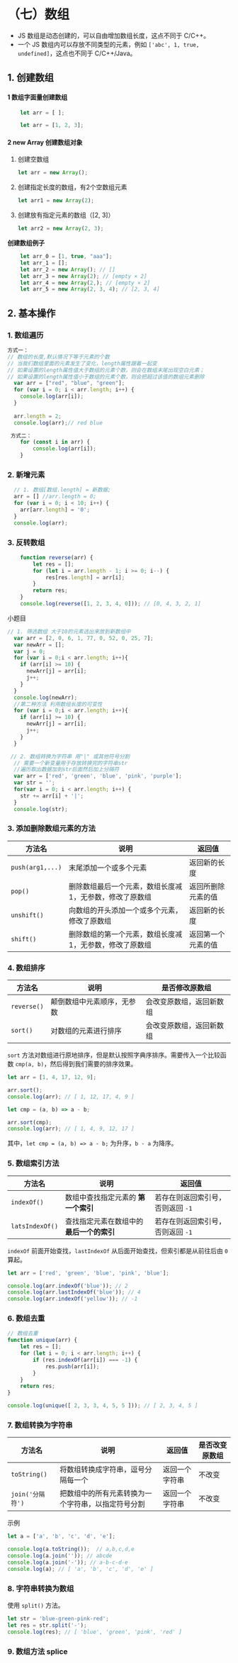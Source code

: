 # （七）数组

- JS 数组是动态创建的，可以自由增加数组长度，这点不同于 C/C++。
- 一个 JS 数组内可以存放不同类型的元素，例如 `['abc', 1, true, undefined]`，这点也不同于 C/C++/Java。

## 1. 创建数组

#### 1 数组字面量创建数组

```js
    let arr = [ ];

    let arr = [1, 2, 3];

```

#### 2 new Array 创建数组对象

1. 创建空数组
    ```js
    let arr = new Array();
    ```

2. 创建指定长度的数组，有2个空数组元素
    ```js
    let arr1 = new Array(2);
    ```

3. 创建放有指定元素的数组（[2, 3]）
    ```js
    let arr2 = new Array(2, 3);
    ```

**创建数组例子**

```js
    let arr_0 = [1, true, "aaa"];
    let arr_1 = [];
    let arr_2 = new Array(); // []
    let arr_3 = new Array(2); // [empty × 2]
    let arr_4 = new Array(2,); // [empty × 2]
    let arr_5 = new Array(2, 3, 4); // [2, 3, 4]
``` 

## 2. 基本操作

### 1. 数组遍历  
      
    
```js
方式一：
// 数组的长度,默认情况下等于元素的个数
// 当我们数组里面的元素发生了变化，length属性跟着一起变
// 如果设置的length属性值大于数组的元素个数，则会在数组末尾出现空白元素；
// 如果设置的length属性值小于数组的元素个数，则会把超过该值的数组元素删除
  var arr = ["red", "blue", "green"];
  for (var i = 0; i < arr.length; i++) {
    console.log(arr[i]);
  }
  
  arr.length = 2;
  console.log(arr);// red blue
```
   
```js
 方式二：
    for (const i in arr) {
        console.log(arr[i]);
    }
```
### 2. 新增元素
```js
  // 1. 数组[数组.length] = 新数据;
  arr = [] //arr.length = 0;
  for (var i = 0; i < 10; i++) {
    arr[arr.length] = '0';
  }
  console.log(arr);

```
### 3. 反转数组
```js
    function reverse(arr) {
        let res = [];
        for (let i = arr.length - 1; i >= 0; i--) {
            res[res.length] = arr[i];
        }
        return res;
    }
    console.log(reverse([1, 2, 3, 4, 0])); // [0, 4, 3, 2, 1]
```
小题目
```js
// 1. 筛选数组 大于10的元素选出来放到新数组中
  var arr = [2, 0, 6, 1, 77, 0, 52, 0, 25, 7];
  var newArr = [];
  var j = 0;
  for (var i = 0;i < arr.length; i++){
    if (arr[i] >= 10) {
      newArr[j] = arr[i];
      j++;
    }
  }
  console.log(newArr);
  //第二种方法 利用数组长度的可变性
  for (var i = 0;i < arr.length; i++){
    if (arr[i] >= 10) {
      newArr[j] = arr[i];
      j++;
    }
  }
```
```js
 // 2. 数组转换为字符串 用"|" 或其他符号分割
  // 需要一个新变量用于存放转换完的字符串str
  //遍历取出数据加到str后面然后加上分隔符
  var arr = ['red', 'green', 'blue', 'pink', 'purple'];
  var str = '';
  for(var i = 0; i < arr.length; i++) {
    str += arr[i] + '|';
  }
  console.log(str);

```
### 3. 添加删除数组元素的方法

|方法名|说明|返回值|
|-|-|-|
|`push(arg1,...)`|末尾添加一个或多个元素|返回新的长度|
|`pop()`|删除数组最后一个元素，数组长度减 1，无参数，修改了原数组|返回所删除元素的值|
|`unshift()`|向数组的开头添加一个或多个元素，修改了原数组|返回新的长度|
|`shift()`|删除数组的第一个元素，数组长度减 1，无参数，修改了原数组|返回第一个元素的值|

### 4. 数组排序

|方法名|说明|是否修改原数组|
|-|-|-|
|`reverse()`|颠倒数组中元素顺序，无参数|会改变原数组，返回新数组|
|`sort()`|对数组的元素进行排序|会改变原数组，返回新数组|

`sort` 方法对数组进行原地排序，但是默认按照字典序排序。需要传入一个比较函数 `cmp(a, b)`，然后得到我们需要的排序效果。

```js
let arr = [1, 4, 17, 12, 9];

arr.sort();
console.log(arr); // [ 1, 12, 17, 4, 9 ]

let cmp = (a, b) => a - b;

arr.sort(cmp);
console.log(arr); // [ 1, 4, 9, 12, 17 ]
```

其中，`let cmp = (a, b) => a - b;` 为升序，`b - a` 为降序。

### 5. 数组索引方法

|方法名|说明|返回值|
|-|-|-|
|`indexOf()`|数组中查找指定元素的 **第一个索引**|若存在则返回索引号，否则返回 `-1`|
|`latsIndexOf()`|查找指定元素在数组中的 **最后一个的索引**|若存在则返回索引号，否则返回 `-1`|

`indexOf` 前面开始查找，`lastIndexOf` 从后面开始查找，但索引都是从前往后由 `0` 算起。
```js
let arr = ['red', 'green', 'blue', 'pink', 'blue'];

console.log(arr.indexOf('blue')); // 2
console.log(arr.lastIndexOf('blue')); // 4
console.log(arr.indexOf('yellow')); // -1
```

### 6. 数组去重

```js
// 数组去重
function unique(arr) {
    let res = [];
    for (let i = 0; i < arr.length; i++) {
        if (res.indexOf(arr[i]) === -1) {
            res.push(arr[i]);
        }
    }
    return res;
}

console.log(unique([ 2, 3, 3, 4, 5, 5 ])); // [ 2, 3, 4, 5 ]
```

### 7. 数组转换为字符串

|方法名|说明|返回值|是否改变原数组|
|-|-|-|-|
|`toString()`|将数组转换成字符串，逗号分隔每一个|返回一个字符串|不改变|
|`join('分隔符')`|把数组中的所有元素转换为一个字符串，以指定符号分割|返回一个字符串|不改变|

示例
```js
let a = ['a', 'b', 'c', 'd', 'e'];

console.log(a.toString());  // a,b,c,d,e
console.log(a.join('')); // abcde
console.log(a.join('-')); // a-b-c-d-e
console.log(a); // [ 'a', 'b', 'c', 'd', 'e' ]
```

### 8. 字符串转换为数组

使用 `split()` 方法。

```js
let str = 'blue-green-pink-red';
let res = str.split('-');
console.log(res); // [ 'blue', 'green', 'pink', 'red' ]
```

### 9. 数组方法 splice

